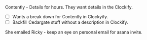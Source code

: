 Contently - Details for hours. 
They want details in the Clockify. 
- [ ] Wants a break down for Contently in Clockyify.
- [ ] Backfill Cedargate stuff without a description in Clockify.

She emailed Ricky - keep an eye on personal email for asana invite.